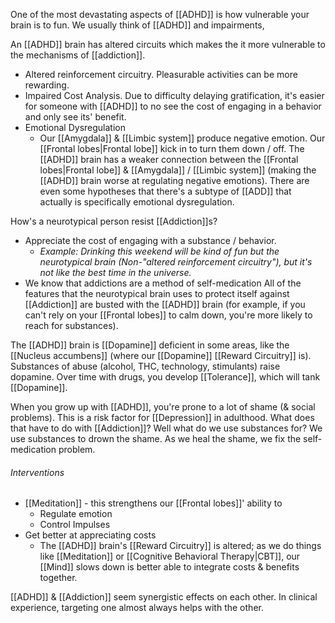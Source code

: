 One of the most devastating aspects of [[ADHD]] is how vulnerable your brain is to fun. We usually think of [[ADHD]] and impairments, 

An [[ADHD]] brain has altered circuits which makes the it more vulnerable to the mechanisms of [[addiction]].
- Altered reinforcement circuitry. Pleasurable activities can be more rewarding.
- Impaired Cost Analysis. Due to difficulty delaying gratification, it's easier for someone with [[ADHD]] to no see the cost of engaging in a behavior and only see its' benefit.
- Emotional Dysregulation
	- Our [[Amygdala]] & [[Limbic system]] produce negative emotion. Our [[Frontal lobes|Frontal lobe]] kick in to turn them down / off. The [[ADHD]] brain has a weaker connection between the [[Frontal lobes|Frontal lobe]] & [[Amygdala]] / [[Limbic system]] (making the [[ADHD]] brain worse at regulating negative emotions). There are even some hypotheses that there's a subtype of [[ADD]] that actually is specifically emotional dysregulation.

How's a neurotypical person resist [[Addiction]]s?
- Appreciate the cost of engaging with a substance / behavior.
	- *Example: Drinking this weekend will be kind of fun but the neurotypical brain (Non-"altered reinforcement circuitry"), but it's not like the best time in the universe.*
- We know that addictions are a method of self-medication
All of the features that the neurotypical brain uses to protect itself against [[Addiction]] are busted with the [[ADHD]] brain (for example, if you can't rely on your [[Frontal lobes]] to calm down, you're more likely to reach for substances).

The [[ADHD]] brain is [[Dopamine]] deficient in some areas, like the [[Nucleus accumbens]] (where our [[Dopamine]] [[Reward Circuitry]] is). Substances of abuse (alcohol, THC, technology, stimulants) raise dopamine. Over time with drugs, you develop [[Tolerance]], which will tank [[Dopamine]].

When you grow up with [[ADHD]], you're prone to a lot of shame (& social problems). This is a risk factor for [[Depression]] in adulthood. What does that have to do with [[Addiction]]? Well what do we use substances for? We use substances to drown the shame. As we heal the shame, we fix the self-medication problem.

###### Interventions
- [[Meditation]] - this strengthens our [[Frontal lobes]]' ability to
	- Regulate emotion
	- Control Impulses
- Get better at appreciating costs
	- The [[ADHD]] brain's [[Reward Circuitry]] is altered; as we do things like [[Meditation]] or [[Cognitive Behavioral Therapy|CBT]], our [[Mind]] slows down is better able to integrate costs & benefits together.

[[ADHD]] & [[Addiction]] seem synergistic effects on each other. In clinical experience, targeting one almost always helps with the other.